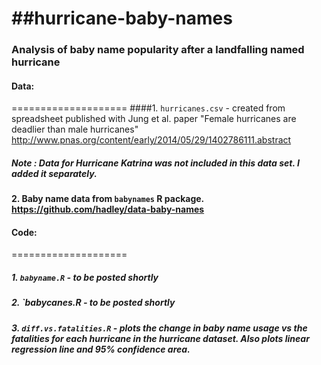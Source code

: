 ##hurricane-baby-names
====================
### Analysis of baby name popularity after a landfalling named hurricane

#### Data:
====================
####1. `hurricanes.csv` - created from spreadsheet published with Jung et al. paper "Female hurricanes are deadlier than male hurricanes" http://www.pnas.org/content/early/2014/05/29/1402786111.abstract
##### Note : Data for Hurricane Katrina was not included in this data set. I added it separately. 

#### 2. Baby name data from `babynames` R package. https://github.com/hadley/data-baby-names

#### Code: 
====================
##### 1. `babyname.R` - to be posted shortly
##### 2. `babycanes.R - to be posted shortly
##### 3. `diff.vs.fatalities.R` - plots the change in baby name usage vs the fatalities for each hurricane in the hurricane dataset. Also plots linear regression line and 95% confidence area.
